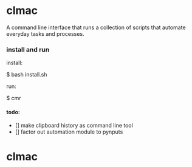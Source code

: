 # clmac


A command line interface that runs a collection of scripts that automate everyday tasks and processes.


### install and run

install:

$ bash install.sh

run:

$ cmr

#### todo:

- [] make clipboard history as command line tool
- [] factor out automation module to pynputs


# clmac
